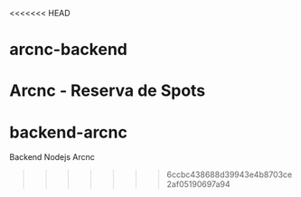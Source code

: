 <<<<<<< HEAD
# arcnc-backend
Arcnc - Reserva de Spots
=======
# backend-arcnc
Backend Nodejs Arcnc
>>>>>>> 6ccbc438688d39943e4b8703ce2af05190697a94
